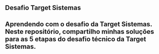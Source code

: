 ## Desafio Target Sistemas
## Aprendendo com o desafio da Target Sistemas. Neste repositório, compartilho minhas soluções para as 5 etapas do desafio técnico da Target Sistemas.
